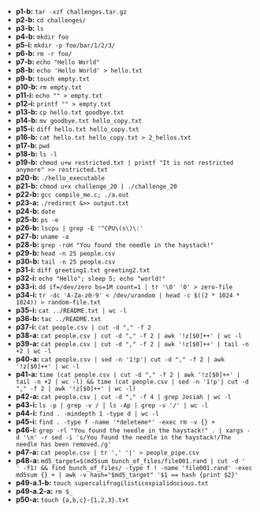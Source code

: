 - **p1-b:** `tar -xzf challenges.tar.gz` 
- **p2-b:** `cd challenges/`
- **p3-b:** `ls`
- **p4-b:** `mkdir foo`
- **p5-i:** `mkdir -p foo/bar/1/2/3/`
- **p6-b:** `rm -r foo/`
- **p7-b:** `echo "Hello World"`	
- **p8-b:** `echo 'Hello World' > hello.txt`
- **p9-b:** `touch empty.txt`
- **p10-b:** `rm empty.txt`
- **p11-i:** `echo "" > empty.txt`
- **p12-i:** `printf "" > empty.txt`
- **p13-b:** `cp hello.txt goodbye.txt`
- **p14-b:** `mv goodbye.txt hello_copy.txt`
- **p15-i:** `diff hello.txt hello_copy.txt`
- **p16-b:** `cat hello.txt hello_copy.txt > 2_hellos.txt`
- **p17-b:** `pwd`
- **p18-b:** `ls -l`
- **p19-b:** `chmod u+w restricted.txt | printf "It is not restricted anymore" >> restricted.txt` 
- **p20-b:** `./hello_executable`
- **p21-b:** `chmod u+x challenge_20 | ./challenge_20`
- **p22-b:** `gcc compile_me.c; ./a.out`
- **p23-a:** `./redirect &>> output.txt`
- **p24-b:** `date`
- **p25-b:** `ps -e`
- **p26-b:** `lscpu | grep -E '^CPU\(s\)\:'`
- **p27-b:** `uname -a`
- **p28-b:** `grep -roH "You found the needle in the haystack!"`
- **p29-b:** `head -n 25 people.csv`
- **p30-b:** `tail -n 25 people.csv`
- **p31-i:** `diff greeting1.txt greeting2.txt`
- **p32-i:** `echo "Hello"; sleep 5; echo "world!"`
- **p33-i:** `dd if=/dev/zero bs=1M count=1 | tr '\0' '0' > zero-file`
- **p34-i:** `tr -dc 'A-Za-z0-9' < /dev/urandom | head -c $((2 * 1024 * 1024)) > random-file.txt`
- **p35-i:** `cat ../README.txt | wc -l`
- **p36-b:** `tac ../README.txt`
- **p37-i:** `cat people.csv | cut -d "," -f 2`
- **p38-a:** `cat people.csv | cut -d "," -f 2 | awk '!z[$0]++' | wc -l`
- **p39-a:** `cat people.csv | cut -d "," -f 2 | awk '!z[$0]++' | tail -n +2 | wc -l`
- **p40-a:** `cat people.csv | sed -n '1!p'| cut -d "," -f 2 | awk '!z[$0]++' | wc -l`
- **p41-a:** `time (cat people.csv | cut -d "," -f 2 | awk '!z[$0]++' | tail -n +2 | wc -l) && time (cat people.csv | sed -n '1!p'| cut -d "," -f 2 | awk '!z[$0]++' | wc -l)`
- **p42-a:** `cat people.csv | cut -d "," -f 4 | grep Josiah | wc -l`
- **p43-i:** `ls -p | grep -v / | ls -Ap | grep -v '/' | wc -l`
- **p44-i:** `find . -mindepth 1 -type d | wc -l`
- **p45-i:** `find . -type f -name '*deleteme*' -exec rm -v {} +`
- **p46-i:** `grep -rl "You found the needle in the haystack!" . | xargs -d '\n' -r sed -i 's/You found the needle in the haystack!/The needle has been removed./g'`
- **p47-a:** `cat people.csv | tr ',' '|' > people_pipe.csv`
- **p48-a:** `md5_target=$(md5sum bunch_of_files/file001.rand | cut -d ' ' -f1) && find bunch_of_files/ -type f ! -name 'file001.rand' -exec md5sum {} + | awk -v hash="$md5_target" '$1 == hash {print $2}'`
- **p49-a.1-b:** `touch supercalifragilisticexpialidocious.txt`
- **p49-a.2-a:** `rm $_`
- **p50-a:** `touch {a,b,c}-{1,2,3}.txt`